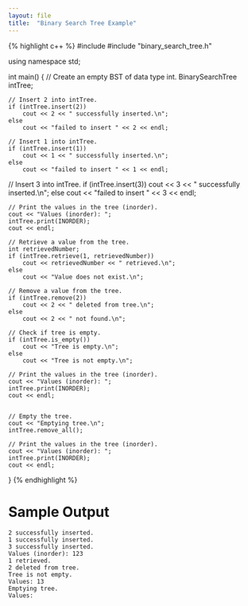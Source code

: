 ```yaml
---
layout: file
title:  "Binary Search Tree Example"
---
```


{% highlight c++ %}
#include <iostream>
#include "binary_search_tree.h"

using namespace std;

int main() {
    // Create an empty BST of data type int.
    BinarySearchTree<int> intTree;

    // Insert 2 into intTree.
    if (intTree.insert(2))
        cout << 2 << " successfully inserted.\n";
    else
        cout << "failed to insert " << 2 << endl;

    // Insert 1 into intTree.
    if (intTree.insert(1))
        cout << 1 << " successfully inserted.\n";
    else
        cout << "failed to insert " << 1 << endl;

   // Insert 3 into intTree.
    if (intTree.insert(3))
        cout << 3 << " successfully inserted.\n";
    else
        cout << "failed to insert " << 3 << endl;

    // Print the values in the tree (inorder).
    cout << "Values (inorder): ";
    intTree.print(INORDER);
    cout << endl;

    // Retrieve a value from the tree.
    int retrievedNumber;
    if (intTree.retrieve(1, retrievedNumber))
        cout << retrievedNumber << " retrieved.\n";
    else
        cout << "Value does not exist.\n";

    // Remove a value from the tree.
    if (intTree.remove(2))
        cout << 2 << " deleted from tree.\n";
    else
        cout << 2 << " not found.\n";

    // Check if tree is empty.
    if (intTree.is_empty())
        cout << "Tree is empty.\n";
    else
        cout << "Tree is not empty.\n";

    // Print the values in the tree (inorder).
    cout << "Values (inorder): ";
    intTree.print(INORDER);
    cout << endl;


    // Empty the tree.
    cout << "Emptying tree.\n";
    intTree.remove_all();

    // Print the values in the tree (inorder).
    cout << "Values (inorder): ";
    intTree.print(INORDER);
    cout << endl;
}
{% endhighlight %}

# Sample Output
```
2 successfully inserted.
1 successfully inserted.
3 successfully inserted.
Values (inorder): 123
1 retrieved.
2 deleted from tree.
Tree is not empty.
Values: 13
Emptying tree.
Values:
```
